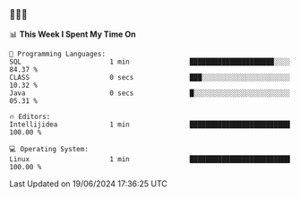 ### 👋👋👋
<!--START_SECTION:waka-->
📊 **This Week I Spent My Time On** 

```text
💬 Programming Languages: 
SQL                      1 min               █████████████████████░░░░   84.37 % 
CLASS                    0 secs              ███░░░░░░░░░░░░░░░░░░░░░░   10.32 % 
Java                     0 secs              █░░░░░░░░░░░░░░░░░░░░░░░░   05.31 % 

🔥 Editors: 
Intellijidea             1 min               █████████████████████████   100.00 % 

💻 Operating System: 
Linux                    1 min               █████████████████████████   100.00 % 
```


 Last Updated on 19/06/2024 17:36:25 UTC
<!--END_SECTION:waka-->
